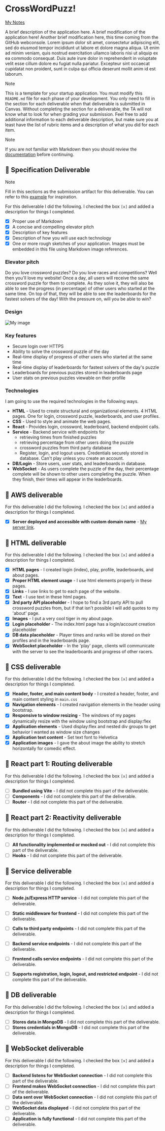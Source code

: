 # CrossWordPuzz!

[My Notes](notes.md)

A brief description of the application here. A brief modification of the application here! Another brief modification here, this time coming from the GitHub webconsole. Lorem ipsum dolor sit amet, consectetur adipiscing elit, sed do eiusmod tempor incididunt ut labore et dolore magna aliqua. Ut enim ad minim veniam, quis nostrud exercitation ullamco laboris nisi ut aliquip ex ea commodo consequat. Duis aute irure dolor in reprehenderit in voluptate velit esse cillum dolore eu fugiat nulla pariatur. Excepteur sint occaecat cupidatat non proident, sunt in culpa qui officia deserunt mollit anim id est laborum.


> [!NOTE]
>  This is a template for your startup application. You must modify this `README.md` file for each phase of your development. You only need to fill in the section for each deliverable when that deliverable is submitted in Canvas. Without completing the section for a deliverable, the TA will not know what to look for when grading your submission. Feel free to add additional information to each deliverable description, but make sure you at least have the list of rubric items and a description of what you did for each item.

> [!NOTE]
>  If you are not familiar with Markdown then you should review the [documentation](https://docs.github.com/en/get-started/writing-on-github/getting-started-with-writing-and-formatting-on-github/basic-writing-and-formatting-syntax) before continuing.

## 🚀 Specification Deliverable

> [!NOTE]
>  Fill in this sections as the submission artifact for this deliverable. You can refer to this [example](https://github.com/webprogramming260/startup-example/blob/main/README.md) for inspiration.

For this deliverable I did the following. I checked the box `[x]` and added a description for things I completed.

- [x] Proper use of Markdown
- [x] A concise and compelling elevator pitch
- [x] Description of key features
- [x] Description of how you will use each technology
- [x] One or more rough sketches of your application. Images must be embedded in this file using Markdown image references.

### Elevator pitch

Do you love crossword puzzles? Do you love races and competitions? Well then you'll love my website! Once a day, all users will receive the same crossword puzzle for them to complete. As they solve it, they will also be able to see the progress (in percentage) of other users who started at the same time. On top of that, they will be able to see the leaderboards for the fastest solvers of the day! With the pressure on, will you be able to win?

### Design

![My image](startupSpec.png)

### Key features

- Secure login over HTTPS
- Ability to solve the crossword puzzle of the day
- Real-time display of progress of other users who started at the same time
- Real-time display of leaderboards for fastest solvers of the day's puzzle
- Leaderboards for previous puzzles stored in leaderboards page
- User stats on previous puzzles viewable on their profile

### Technologies

I am going to use the required technologies in the following ways.

- **HTML** - Used to create structural and organizational elements. 4 HTML pages. One for login, crossword puzzle, leaderboards, and user profiles.
- **CSS** - Used to style and animate the web pages.
- **React** - Provides login, crossword, leaderboard, backend endpoint calls.
- **Service** - Backend service with endpoints for
    - retrieving times from finished puzzles
    - retrieving percentage from other users doing the puzzle
    - crossword puzzles from third party database
    - Register, login, and logout users. Credentials securely stored in database. Can't play unless you create an account.
- **DB/Login** - Store users, user stats, and leaderboards in database.
- **WebSocket** - As users complete the puzzle of the day, their percentage complete will be shown to other users completing the puzzle. When they finish, their times will appear in the leaderboards.

## 🚀 AWS deliverable

For this deliverable I did the following. I checked the box `[x]` and added a description for things I completed.

- [x] **Server deployed and accessible with custom domain name** - [My server link](https://crosswordpuzz.click).

## 🚀 HTML deliverable

For this deliverable I did the following. I checked the box `[x]` and added a description for things I completed.

- [x] **HTML pages** - I created login (index), play, profile, leaderboards, and about pages.
- [x] **Proper HTML element usage** - I use html elements properly in these pages.
- [x] **Links** - I use links to get to each page of the website. 
- [x] **Text** - I use text in these html pages.
- [x] **3rd party API placeholder** - I hope to find a 3rd party API to pull crossword puzzles from, but if that isn't possible I will add quotes to my 'about' page.
- [x] **Images** - I put a very cool tiger in my about page.
- [x] **Login placeholder** - The index.html page has a login/account creation placeholder
- [x] **DB data placeholder** - Player times and ranks will be stored on their profiles and in the leaderboards page.
- [x] **WebSocket placeholder** - In the 'play' page, clients will communicate with the server to see the leaderboards and progress of other racers.

## 🚀 CSS deliverable

For this deliverable I did the following. I checked the box `[x]` and added a description for things I completed.

- [x] **Header, footer, and main content body** - I created a header, footer, and main content styling in `main.css`
- [x] **Navigation elements** - I created navigation elements in the header using bootstrap.
- [x] **Responsive to window resizing** - The windows of my pages dynamically resize with the window using bootstrap and display:flex
- [x] **Application elements** - Used display:flex and nested div groups to get behavior I wanted as window size changes
- [x] **Application text content** - Set text font to Helvetica
- [x] **Application images** - I gave the about image the ability to stretch horizontally for comedic effect.

## 🚀 React part 1: Routing deliverable

For this deliverable I did the following. I checked the box `[x]` and added a description for things I completed.

- [ ] **Bundled using Vite** - I did not complete this part of the deliverable.
- [ ] **Components** - I did not complete this part of the deliverable.
- [ ] **Router** - I did not complete this part of the deliverable.

## 🚀 React part 2: Reactivity deliverable

For this deliverable I did the following. I checked the box `[x]` and added a description for things I completed.

- [ ] **All functionality implemented or mocked out** - I did not complete this part of the deliverable.
- [ ] **Hooks** - I did not complete this part of the deliverable.

## 🚀 Service deliverable

For this deliverable I did the following. I checked the box `[x]` and added a description for things I completed.

- [ ] **Node.js/Express HTTP service** - I did not complete this part of the deliverable.
- [ ] **Static middleware for frontend** - I did not complete this part of the deliverable.
- [ ] **Calls to third party endpoints** - I did not complete this part of the deliverable.
- [ ] **Backend service endpoints** - I did not complete this part of the deliverable.
- [ ] **Frontend calls service endpoints** - I did not complete this part of the deliverable.
- [ ] **Supports registration, login, logout, and restricted endpoint** - I did not complete this part of the deliverable.


## 🚀 DB deliverable

For this deliverable I did the following. I checked the box `[x]` and added a description for things I completed.

- [ ] **Stores data in MongoDB** - I did not complete this part of the deliverable.
- [ ] **Stores credentials in MongoDB** - I did not complete this part of the deliverable.

## 🚀 WebSocket deliverable

For this deliverable I did the following. I checked the box `[x]` and added a description for things I completed.

- [ ] **Backend listens for WebSocket connection** - I did not complete this part of the deliverable.
- [ ] **Frontend makes WebSocket connection** - I did not complete this part of the deliverable.
- [ ] **Data sent over WebSocket connection** - I did not complete this part of the deliverable.
- [ ] **WebSocket data displayed** - I did not complete this part of the deliverable.
- [ ] **Application is fully functional** - I did not complete this part of the deliverable.

